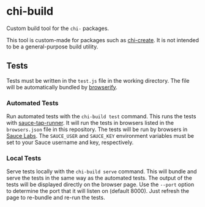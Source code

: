 # chi-build

Custom build tool for the `chi-` packages.

This tool is custom-made for packages such as
[chi-create](https://github.com/conradz/chi-create). It is not intended to be a
general-purpose build utility.

## Tests

Tests must be written in the `test.js` file in the working directory. The file
will be automatically bundled by
[browserify](https://github.com/substack/node-browserify).

### Automated Tests

Run automated tests with the `chi-build test` command. This runs the tests with
[sauce-tap-runner](https://github.com/conradz/sauce-tap-runner). It will run the
tests in browsers listed in the `browsers.json` file in this repository. The
tests will be run by browsers in [Sauce Labs](https://saucelabs.com/). The
`SAUCE_USER` and `SAUCE_KEY` environment variables must be set to your Sauce
username and key, respectively.

### Local Tests

Serve tests locally with the `chi-build serve` command. This will bundle and
serve the tests in the same way as the automated tests. The output of the tests
will be displayed directly on the browser page. Use the `--port` option to
determine the port that it will listen on (default 8000). Just refresh the page
to re-bundle and re-run the tests.
